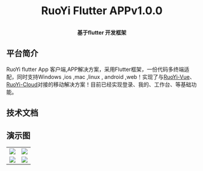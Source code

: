 
<h1 align="center" style="margin: 30px 0 30px; font-weight: bold;">RuoYi Flutter APPv1.0.0</h1>
<h4 align="center">基于flutter 开发框架</h4>


## 平台简介

RuoYi flutter App 客户端,APP解决方案，采用Flutter框架，一份代码多终端适配，同时支持Windows ,ios ,mac ,linux , android ,web！实现了与[RuoYi-Vue](https://gitee.com/y_project/RuoYi-Vue)、[RuoYi-Cloud](https://gitee.com/y_project/RuoYi-Cloud)对接的移动解决方案！目前已经实现登录、我的、工作台、等基础功能。

## 技术文档


## 演示图
<table>
    <tr>
        <td><img src="https://mouor001.oss-cn-beijing.aliyuncs.com/login.png"/></td>
        <td><img src="https://mouor001.oss-cn-beijing.aliyuncs.com/work.png"/></td>
    </tr>
     <tr>
        <td><img src="https://mouor001.oss-cn-beijing.aliyuncs.com/my.png"/></td>
        <td><img src="https://mouor001.oss-cn-beijing.aliyuncs.com/info.png"/></td>
    </tr>
</table>

 


